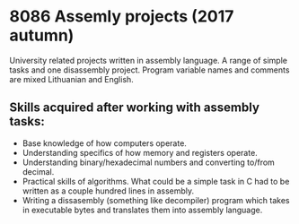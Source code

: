 # 8086 Assemly projects (2017 autumn)
University related projects written in assembly language. A range of simple tasks and one disassembly project. Program variable names and comments are mixed Lithuanian and English.

## Skills acquired after working with assembly tasks:

- Base knowledge of how computers operate.
- Understanding specifics of how memory and registers operate.
- Understanding binary/hexadecimal numbers and converting to/from decimal.
- Practical skills of algorithms. What could be a simple task in C had to be written as a couple hundred lines in assembly.
- Writing a dissasembly (something like decompiler) program which takes in executable bytes and translates them into assembly language.
